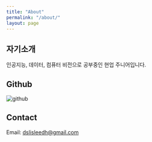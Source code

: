 ```yaml
---
title: "About"
permalink: "/about/"
layout: page
---
```


## 자기소개  

인공지능, 데이터, 컴퓨터 비전으로 공부중인 현업 주니어입니다.  

## Github  

![github](https://github.com/dslisleedh/)

## Contact  

Email: dslisleedh@gmail.com  

